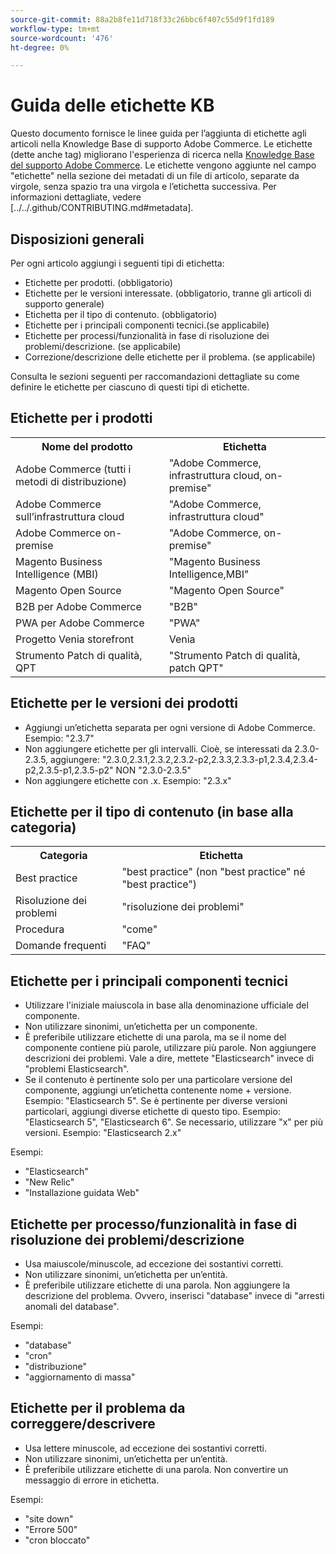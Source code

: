 ```yaml
---
source-git-commit: 88a2b8fe11d718f33c26bbc6f407c55d9f1fd189
workflow-type: tm+mt
source-wordcount: '476'
ht-degree: 0%

---
```

# Guida delle etichette KB

Questo documento fornisce le linee guida per l’aggiunta di etichette agli articoli nella Knowledge Base di supporto Adobe Commerce.
Le etichette (dette anche tag) migliorano l&#39;esperienza di ricerca nella [Knowledge Base del supporto Adobe Commerce](https://support.magento.com/hc/en-us).
Le etichette vengono aggiunte nel campo &quot;etichette&quot; nella sezione dei metadati di un file di articolo, separate da virgole, senza spazio tra una virgola e l’etichetta successiva.
Per informazioni dettagliate, vedere [../../.github/CONTRIBUTING.md#metadata].

## Disposizioni generali

Per ogni articolo aggiungi i seguenti tipi di etichetta:

* Etichette per prodotti. (obbligatorio)
* Etichette per le versioni interessate. (obbligatorio, tranne gli articoli di supporto generale)
* Etichetta per il tipo di contenuto. (obbligatorio)
* Etichette per i principali componenti tecnici.(se applicabile)
* Etichette per processi/funzionalità in fase di risoluzione dei problemi/descrizione. (se applicabile)
* Correzione/descrizione delle etichette per il problema. (se applicabile)

Consulta le sezioni seguenti per raccomandazioni dettagliate su come definire le etichette per ciascuno di questi tipi di etichette.

## Etichette per i prodotti

<table>
<tbody>
  <tr>
    <th>Nome del prodotto</th>
    <th>Etichetta</th>
  </tr>
  <tr>
    <td>Adobe Commerce (tutti i metodi di distribuzione) </td>
    <td>
    "Adobe Commerce, infrastruttura cloud, on-premise"
    </td>
  </tr>
  <tr>
    <td>Adobe Commerce sull’infrastruttura cloud</td>
    <td>
      "Adobe Commerce, infrastruttura cloud"
    </td>
  </tr>
  <tr>
    <td>Adobe Commerce on-premise</td>
    <td>"Adobe Commerce, on-premise"</td>
  </tr>
  <tr>
    <td>Magento Business Intelligence (MBI)</td>
    <td>
        "Magento Business Intelligence,MBI"
    </td>
  </tr>
   <tr>
    <td>Magento Open Source</td>
    <td>
        "Magento Open Source"
    </td>
  </tr>
  <tr>
    <td>B2B per Adobe Commerce</td>
    <td>"B2B"</td>
  </tr>
  <tr>
    <td>PWA per Adobe Commerce</td>
    <td>"PWA"</td>
  </tr>
  <tr>
    <td>Progetto Venia storefront</td>
    <td>Venia</td>
  </tr>
  <tr>
    <td>Strumento Patch di qualità, QPT</td>
    <td>"Strumento Patch di qualità, patch QPT"</td>
  </tr>
  </tbody>
</table>

## Etichette per le versioni dei prodotti

* Aggiungi un’etichetta separata per ogni versione di Adobe Commerce. Esempio: &quot;2.3.7&quot;
* Non aggiungere etichette per gli intervalli.
Cioè, se interessati da 2.3.0-2.3.5, aggiungere: &quot;2.3.0,2.3.1,2.3.2,2.3.2-p2,2.3.3,2.3.3-p1,2.3.4,2.3.4-p2,2.3.5-p1,2.3.5-p2&quot;
NON &quot;2.3.0-2.3.5&quot;
* Non aggiungere etichette con .x. Esempio: &quot;2.3.x&quot;

## Etichette per il tipo di contenuto (in base alla categoria)

<table>
  <tbody>
    <tr>
      <th>Categoria</th>
      <th>Etichetta</th>
    </tr>
    <tr>
      <td>Best practice</td>
      <td>"best practice" (non "best practice" né "best practice")</td>
    </tr>
    <tr>
      <td>
        Risoluzione dei problemi
      </td>
      <td>
      "risoluzione dei problemi"
      </td>
    </tr>
    <tr>
      <td>Procedura</td>
      <td>"come"</td>
    </tr>
    <tr>
      <td>Domande frequenti</td>
      <td >"FAQ"</td>
    </tr>
  </tbody>
</table>

## Etichette per i principali componenti tecnici

* Utilizzare l&#39;iniziale maiuscola in base alla denominazione ufficiale del componente.
* Non utilizzare sinonimi, un’etichetta per un componente.
* È preferibile utilizzare etichette di una parola, ma se il nome del componente contiene più parole, utilizzare più parole. Non aggiungere descrizioni dei problemi. Vale a dire, mettete &quot;Elasticsearch&quot; invece di &quot;problemi Elasticsearch&quot;.
* Se il contenuto è pertinente solo per una particolare versione del componente, aggiungi un’etichetta contenente nome + versione.\
  Esempio: &quot;Elasticsearch 5&quot;. Se è pertinente per diverse versioni particolari, aggiungi diverse etichette di questo tipo. Esempio: &quot;Elasticsearch 5&quot;, &quot;Elasticsearch 6&quot;. Se necessario, utilizzare &quot;x&quot; per più versioni. Esempio: &quot;Elasticsearch 2.x&quot;

Esempi:

* &quot;Elasticsearch&quot;
* &quot;New Relic&quot;
* &quot;Installazione guidata Web&quot;

## Etichette per processo/funzionalità in fase di risoluzione dei problemi/descrizione

* Usa maiuscole/minuscole, ad eccezione dei sostantivi corretti.
* Non utilizzare sinonimi, un’etichetta per un’entità.
* È preferibile utilizzare etichette di una parola. Non aggiungere la descrizione del problema. Ovvero, inserisci &quot;database&quot; invece di &quot;arresti anomali del database&quot;.

Esempi: 

* &quot;database&quot;
* &quot;cron&quot;
* &quot;distribuzione&quot;
* &quot;aggiornamento di massa&quot;

## Etichette per il problema da correggere/descrivere

* Usa lettere minuscole, ad eccezione dei sostantivi corretti.
* Non utilizzare sinonimi, un’etichetta per un’entità.
* È preferibile utilizzare etichette di una parola. Non convertire un messaggio di errore in etichetta.

Esempi:

* &quot;site down&quot;
* &quot;Errore 500&quot;
* &quot;cron bloccato&quot;
